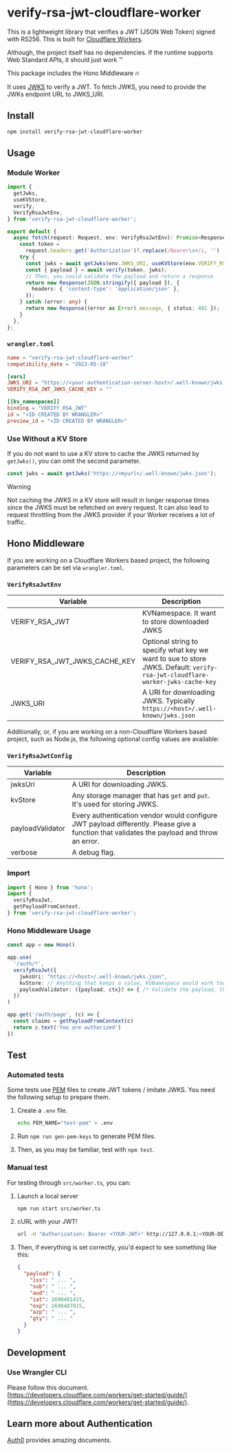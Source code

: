 # verify-rsa-jwt-cloudflare-worker

This is a lightweight library that verifies a JWT (JSON Web Token) signed with RS256. This is built for [Cloudflare Workers](https://workers.cloudflare.com/).

Although, the project itself has no dependencies. If the runtime supports Web Standard APIs, it should just work :tm:

This package includes the Hono Middleware :fire:

It uses [JWKS](https://datatracker.ietf.org/doc/html/rfc7517#section-4) to verify a JWT. To fetch JWKS, you need to provide the JWKs endpoint URL to JWKS_URI.

## Install

```sh
npm install verify-rsa-jwt-cloudflare-worker
```

## Usage

### Module Worker

```ts
import {
  getJwks,
  useKVStore,
  verify,
  VerifyRsaJwtEnv,
} from 'verify-rsa-jwt-cloudflare-worker';

export default {
  async fetch(request: Request, env: VerifyRsaJwtEnv): Promise<Response> {
    const token =
      request.headers.get('Authorization')?.replace(/Bearer\s+/i, '') || '';
    try {
      const jwks = await getJwks(env.JWKS_URI, useKVStore(env.VERIFY_RSA_JWT));
      const { payload } = await verify(token, jwks);
      // Then, you could validate the payload and return a response
      return new Response(JSON.stringify({ payload }), {
        headers: { 'content-type': 'application/json' },
      });
    } catch (error: any) {
      return new Response((error as Error).message, { status: 401 });
    }
  },
};
```

### `wrangler.toml`

```toml
name = "verify-rsa-jwt-cloudflare-worker"
compatibility_date = "2023-05-18"

[vars]
JWKS_URI = "https://<your-authentication-server-host>/.well-known/jwks.json"
VERIFY_RSA_JWT_JWKS_CACHE_KEY = ""

[[kv_namespaces]]
binding = "VERIFY_RSA_JWT"
id = "<ID CREATED BY WRANGLER>"
preview_id = "<ID CREATED BY WRANGLER>"
```

### Use Without a KV Store

If you do not want to use a KV store to cache the JWKS returned by `getJwks()`, you can omit the second parameter.

```ts
const jwks = await getJwks('https://<myurl>/.well-known/jwks.json');
```

> [!WARNING]  
> Not caching the JWKS in a KV store will result in longer response times since the JWKS must be refetched on every request.
> It can also lead to request throttling from the JWKS provider if your Worker receives a lot of traffic.

## Hono Middleware

If you are working on a Cloudflare Workers based project, the following parameters can be set via `wrangler.toml`.

### `VerifyRsaJwtEnv`

| Variable                      | Description                                                                                                                  |
| ----------------------------- | ---------------------------------------------------------------------------------------------------------------------------- |
| VERIFY_RSA_JWT                | KVNamespace. It want to store downloaded JWKS                                                                                |
| VERIFY_RSA_JWT_JWKS_CACHE_KEY | Optional string to specify what key we want to sue to store JWKS. Default: `verify-rsa-jwt-cloudflare-worker-jwks-cache-key` |
| JWKS_URI                      | A URI for downloading JWKS. Typically `https://<host>/.well-known/jwks.json`                                                 |

Additionally, or, if you are working on a non-Cloudflare Workers based project, such as Node.js, the following optional config values are available:

### `VerifyRsaJwtConfig`

| Variable         | Description                                                                                                                                |
| ---------------- | ------------------------------------------------------------------------------------------------------------------------------------------ |
| jwksUri          | A URI for downloading JWKS.                                                                                                                |
| kvStore          | Any storage manager that has `get` and `put`. It's used for storing JWKS.                                                                  |
| payloadValidator | Every authentication vendor would configure JWT payload differently. Please give a function that validates the payload and throw an error. |
| verbose          | A debug flag.                                                                                                                              |

### Import

```ts
import { Hono } from 'hono';
import {
  verifyRsaJwt,
  getPayloadFromContext,
} from 'verify-rsa-jwt-cloudflare-worker';
```

### Hono Middleware Usage

```ts
const app = new Hono()

app.use(
  '/auth/*',
  verifyRsaJwt({
    jwksUri: "https://<host>/.well-known/jwks.json",
    kvStore: // Anything that keeps a value, KVNamespace would work too.
    payloadValidator: ({payload, ctx}) => { /* Validate the payload, throw an error if invalid */ },
  })
)

app.get('/auth/page', (c) => {
  const claims = getPayloadFromContext(c)
  return c.text('You are authorized')
})
```

## Test

### Automated tests

Some tests use [PEM](https://en.wikipedia.org/wiki/Privacy-Enhanced_Mail) files to create JWT tokens / imitate JWKS. You need the following setup to prepare them.

1. Create a `.env` file.

   ```sh
   echo PEM_NAME="test-pem" > .env
   ```

1. Run `npm run gen-pem-keys` to generate PEM files.

1. Then, as you may be familiar, test with `npm test`.

### Manual test

For testing through `src/worker.ts`, you can:

1. Launch a local server

   ```sh
   npm run start src/worker.ts
   ```

1. cURL with your JWT!

   ```sh
   url -H "Authorization: Bearer <YOUR-JWT>" http://127.0.0.1:<YOUR-DEV-SERVER-PORT>/
   ```

1. Then, if everything is set correctly, you'd expect to see something like this:

   ```json
   {
     "payload": {
       "iss": " ... ",
       "sub": " ... ",
       "aud": " ... ",
       "iat": 1690401415,
       "exp": 1690487815,
       "azp": " ... ",
       "gty": " ... "
     }
   }
   ```

## Development

### Use Wrangler CLI

Please follow this document. [https://developers.cloudflare.com/workers/get-started/guide/](https://developers.cloudflare.com/workers/get-started/guide/).

## Learn more about Authentication

[Auth0](https://auth0.com/docs) provides amazing documents.
